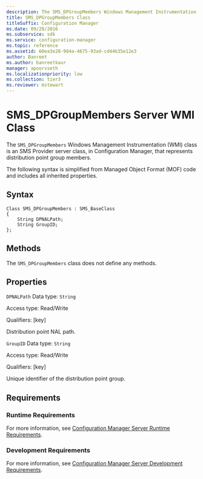 ```yaml
---
description: The SMS_DPGroupMembers Windows Management Instrumentation class is an SMS Provider server class, in Configuration Manager, that represents distribution point group members.
title: SMS_DPGroupMembers Class
titleSuffix: Configuration Manager
ms.date: 09/20/2016
ms.subservice: sdk
ms.service: configuration-manager
ms.topic: reference
ms.assetid: 60ea3e28-984a-4675-93ad-cd44b35e12e3
author: Banreet
ms.author: banreetkaur
manager: apoorvseth
ms.localizationpriority: low
ms.collection: tier3
ms.reviewer: mstewart
---
```

# SMS_DPGroupMembers Server WMI Class
The `SMS_DPGroupMembers` Windows Management Instrumentation (WMI) class is an SMS Provider server class, in Configuration Manager, that represents distribution point group members.

 The following syntax is simplified from Managed Object Format (MOF) code and includes all inherited properties.

## Syntax

```
Class SMS_DPGroupMembers : SMS_BaseClass
{
    String DPNALPath;
    String GroupID;
};
```

## Methods
 The `SMS_DPGroupMembers` class does not define any methods.

## Properties
 `DPNALPath`
 Data type: `String`

 Access type: Read/Write

 Qualifiers: [key]

 Distribution point NAL path.

 `GroupID`
 Data type: `String`

 Access type: Read/Write

 Qualifiers: [key]

 Unique identifier of the distribution point group.

## Requirements

### Runtime Requirements
 For more information, see [Configuration Manager Server Runtime Requirements](../../../../../develop/core/reqs/server-runtime-requirements.md).

### Development Requirements
 For more information, see [Configuration Manager Server Development Requirements](../../../../../develop/core/reqs/server-development-requirements.md).
